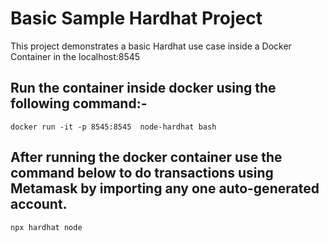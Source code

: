 # Basic Sample Hardhat Project

This project demonstrates a basic Hardhat use case inside a Docker Container in the localhost:8545

## Run the container inside docker using the following command:-

```shell
docker run -it -p 8545:8545  node-hardhat bash
```
## After running the docker container use the command below to do transactions using Metamask by importing any one auto-generated account.

```shell
npx hardhat node
```
